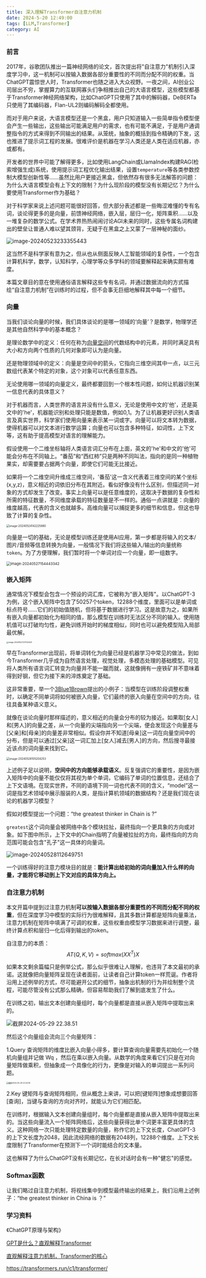 ```yaml
---
title: 深入理解Transformer自注意力机制
date: 2024-5-20 12:49:00
tags: [LLM,Transformer]
category: AI
---
```


### 前言

2017年，谷歌团队推出一篇神经网络的论文，首次提出将"自注意力"机制引入深度学习中，这一机制可以按输入数据各部分重要性的不同而分配不同的权重。当ChatGPT震惊世人时，Transformer也随之进入大众视野。一夜之间，AI创业公司层出不穷，掌握算力的互联网寡头们争相推出自己的大语言模型，这些模型都基于Transformer神经网络架构，比如ChatGPT只使用了其中的解码器，DeBERTa只使用了其编码器，Flan-UL2则编码解码全都使用。

而对于用户来说，大语言模型还是一个黑盒，用户只知道输入一些简单指令模型便会产生一些输出，这些输出可能满足用户的需求，也有可能不满足，于是用户通调整指令的方式来得到不同输出的结果。从笼统，抽象的概括到指令精确的下发，这也推进了提示词工程的发展。很难评价是机器在学习人类还是人类在适应机器，亦或都有。

开发者的世界中可能了解得更多，比如使用LangChain或LlamaIndex构建RAG(检索增强生成)系统，使用提示词工程优化输出结果，设置`temperature`等各类参数控制大模型创新性等……虽然比用户更接近黑盒，但依然存有很多无法解答的问题：为什么大语言模型会有上下文的限制？为什么现阶段的模型没有长期记忆？为什么要使用Transformer作为基础？

对于科学家来说上述问题可能很好回答，但大部分表述都是一些晦涩难懂的专有名词，谈论得更多的是向量，前馈神经网络，嵌入层，层归一化，矩阵乘积……以及一堆复杂的数学公式。在学术界热热闹闹讨论AGI未来的同时，这些专属名词构建出的壁垒让普通人难以望其颈背，无疑于在黑盒之上又蒙了一层神秘的面纱。

<img src="https://raw.githubusercontent.com/AnAnonymousFriend/images/main/image-20240523233355443.png" alt="image-20240523233355443"  />

这当然不是科学家有意为之，但从也从侧面反映人工智能领域的复杂性，一个包含计算机科学，数学，认知科学，心理学等众多学科的领域要解释起来确实颇有难度。

本篇文章目的意在使用通俗语言解释这些专有名词，并通过数据流向的方式描绘“自注意力机制”在训练时的过程，但不会事无巨细地解释其中每一个细节。



### 向量

当我们谈论向量的时候，我们具体谈论的是哪一领域的‘向量’？是数学，物理学还是其他自然科学中的基本概念？

是理论数学中的定义：任何在称为[向量空间](https://zh.wikipedia.org/wiki/向量空间)的代数结构中的元素，并同时满足具有大小和方向两个性质的几何对象即可认为是向量。

还是物理领域中的定义：向量是空间中的箭头，它指向三维空间其中一点，以三元数组代表某个特定的对象，这个对象可以代表任意东西。

无论使用哪一领域的向量定义，最终都要回到一个根本性问题，如何让机器识别某一信息代表的具体意义？

对于机器而言，人类世界的语言并没有什么意义，无论是使用中文的'他'，还是英文中的'he'，机器能识别和处理只能是数值，例如0,1。为了让机器更好识别人类语言及真实世界，科学家们使用向量来表示某一词或字。向量可以将文本转为数据，使得机器可以对文本进行数学运算；向量也可以包含多种特征，如词性，上下文等，这有助于提高模型对语言的理解能力。

假设使用一个二维坐标轴将人类语言词汇分布在上面，英文的'he'和中文的'他'可能会分布在不同轴上。“番茄”和“西红柿”只是两种不同叫法，指向的是同一种植物果实，却需要要占据两个向量，即使它们可能无比接近。

如果将一个二维空间升维成三维空间，'番茄'这一含义代表着三维空间的某个坐标(x,y,z)，意义相近的词依旧分布在其附近。看似好像没有什么区别，但描述同一对象的方式却发生了改变。事实上向量可以是任意维度的，这取决于数据的复杂性和所需的特征数量，不同维度承载的特征数量是不一样的。通俗一点讲就是：向量的维度越高，代表的含义也就越多。高维向量可以捕捉更多的细节和信息，但这也导致了计算的复杂性。

<img src="https://raw.githubusercontent.com/AnAnonymousFriend/images/main/image-20240524142225880.png" alt="image-20240524142225880" style="zoom: 50%;" />

向量是一切的基础，无论是模型训练还是使用AI应用，第一步都是将输入的文本/图片/音频等信息转换为向量，一般情况下我们将这些输入/输出的向量统称`token`。为了方便理解，我们暂时将一个单词对应一个向量，即一组数字。

<img src="https://raw.githubusercontent.com/AnAnonymousFriend/images/main/image-20240527154443342.png" alt="image-20240527154443342" style="zoom:67%;" />

### 嵌入矩阵

通常情况下模型会包含一个预设的词汇库，它被称为"嵌入矩阵"。以ChatGPT-3为例，这个嵌入矩阵中包含了50257个token，12288个维度，里面可以是单词或标点符号……它们的初始值随机，但将基于数据进行学习。这是故意为之，如果所有嵌入向量都初始化为相同的值，那么模型在训练时无法区分不同的输入。使用随机值可以打破均匀性，避免训练开始时的梯度相似，同时也可以避免模型陷入局部最优解。

<img src="https://raw.githubusercontent.com/AnAnonymousFriend/images/main/image-20240527231132420.png" alt="image-20240527231132420" style="zoom: 33%;" />

早在Transformer出现前，将单词转化为向量已经是机器学习中常见的做法，到如今Transformer几乎成为自然语言处理，视觉处理，多模态处理的基础模型。可见将人类所有语言词汇转变为向量并不能一蹴而就，这就像拥有一座铁矿并不意味着得到好钢，但它为接下来的淬炼奠定了基础。

这非常重要，举一个[3Blue1Brown](https://www.3blue1brown.com/)提出的小例子：当模型在训练阶段调整权重时，以确定不同单词将如何被嵌入向量，它们最终的嵌入向量在空间中的方向，往往具备某种语义意义。

就像在谈论向量时那样描述的，意义相近的向量会分布的较为接近。如果取[女人]和[男人]的向量之差，从一个向量的尖端指向另一个尖端，便会发现这个向量差与[父亲]和[母亲]的向量差非常相似。假设你并不知道[母亲]这一词在向量空间中的分布，但是可以通过[父亲]这一词汇加上[女人]减去[男人]的方向，然后搜寻最接近该点的词向量来找到它。

<img src="https://raw.githubusercontent.com/AnAnonymousFriend/images/main/image-20240528105204253.png" alt="image-20240528105204253" style="zoom:50%;" />

上述例子足以说明，**空间中的方向能够承载语义**。反复强调它的重要性，是因为嵌入矩阵中的向量不能仅仅将其视为单个单词，它编码了单词的位置信息，还结合了上下文语境。在现实世界，不同的语境下同一词也代表不同的含义，“model”这一词是指艺术领域中展示服装的人类，是指计算机领域的数据结构？还是我们现在谈论的机器学习模型？

假如对模型提出一个问题：“the greatest thinker in Chain is ?”

`greatest`这个词向量会被网络中各个模块拉扯，最终指向一个更具象的方向或对象。如下图中所示，上下文中的Chain指明了向量被拉扯的方向，最终指向的方向范围可能会包含"孔子"这一具体的向量词。

![image-20240528112649751](https://raw.githubusercontent.com/AnAnonymousFriend/images/main/image-20240528112649751.png)

一个训练得好的注意力模块目的就是：**能计算出给初始的词向量加入什么样的向量，才能将它移动到上下文对应的具体方向上。**



### 自注意力机制

本文开篇中提到过注意力机制**可以按输入数据各部分重要性的不同而分配不同的权重**，但在深度学习中模型的实际行为很难解释，且其多数计算都是矩阵向量乘法，注意力机制在矩阵中填满了可调的权重，这些权重由模型学习数据来进行调整，最终计算点积和层归一化后得到输出的token。

自注意力的本质：
$$
AT(Q,K,V) = softmax(XX^T)X
$$

如果本文剩余篇幅只是例举公式，那么似乎很难让人理解，也违背了本文最初的承诺。这就像把向量矩阵呈现在读者面前，让读者自己计算token一样荒诞。作者将沿用上述例举的方式，尽可能避开公式的细节，抽象出机制的行为并绘制整个流程，可能尽管没有公式那么精确，但容易帮助我们了解到底发生了什么。

在训练之初，输出文本创建向量组时，每个向量都是直接从嵌入矩阵中提取出来的。

![截屏2024-05-29 22.38.51](https://raw.githubusercontent.com/AnAnonymousFriend/images/main/%E6%88%AA%E5%B1%8F2024-05-29%2022.38.51.png)

然后这个向量组会流向三个向量矩阵：

1.Query 查询矩阵的维度比嵌入向量小得多，要计算查询向量需要先初始化一个随机向量组并记做 Wq ，然后在乘以嵌入向量。从数学的角度来看它们只是在对向量矩阵做乘积，但抽象成一个具像化的行为，更像是对输入的单词提出一系列问题。

<img src="https://raw.githubusercontent.com/AnAnonymousFriend/images/main/%E6%88%AA%E5%B1%8F2024-05-29%2023.34.08.png" alt="截屏2024-05-29 23.34.08" style="zoom: 33%;" />

2.Key 键矩阵与查询矩阵相同，但从概念上来讲，可以把[键矩阵]想象成想要回答[查询]，当键与查询的方向对齐时，就能认为它们相匹配。



在训练时，根据输入文本创建向量组时，每个向量都是直接从嵌入矩阵中提取出来的。当这些向量流入一个矩阵网络后，这些向量获得比单个词更丰富更具体的含义。这种网络一次只能处理特定数量的向量，称作它的上下文长度，ChatGPT-3的上下文长度为2048，因此流经网络的数据有2048列，12288个维度。上下文长度限制了Transformer在预测下一个词时能结合的文本量。

这也解释了为什么ChatGPT没有长期记忆，在长对话时会有一种"健忘"的感觉。





### Softmax函数

让我们略过自注意力机制，将视线集中到模型最终输出的结果上，我们沿用上述例子：“the greatest thinker in China is ？”



























### 学习资料

《ChatGPT原理与架构》

[GPT是什么？直观解释Transformer](https://www.bilibili.com/video/BV13z421U7cs?vd_source=c35ebf3f8a69ea3c94ec04093aaae458)

[直观解释注意力机制，Transformer的核心](https://www.bilibili.com/video/BV1TZ421j7Ke?vd_source=c35ebf3f8a69ea3c94ec04093aaae458)

https://transformers.run/c1/transformer/





